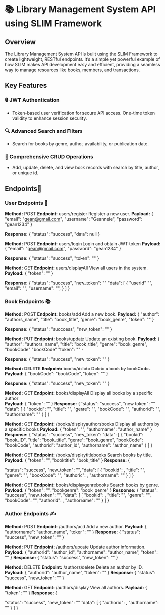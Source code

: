 # 📚 Library Management System API using SLIM Framework

## Overview 
The Library Management System API is built using the SLIM Framework to create lightweight, RESTful endpoints. It’s a simple yet powerful example of how SLIM makes API development easy and efficient, providing a seamless way to manage resources like books, members, and transactions.

## Key Features 
### 🔒 JWT Authentication 
- Token-based user verification for secure API access. One-time token validity to enhance session security.
### 🔍 Advanced Search and Filters 
- Search for books by genre, author, availability, or publication date.
### 📖 Comprehensive CRUD Operations
- Add, update, delete, and view book records with search by title, author, or unique id.

## Endpoints🚀 
### User Endpoints 👤
**Method:** POST 
**Endpoint:** users/register
Register a new user.
**Payload:**
{
    "email": "gean@gmail.com",
    "username": "Geannele",
    "password": "gean1234"
}

**Response:**
{
    "status": "success",
    "data": null
}

**Method:** POST 
**Endpoint:** users/login
Login and obtain JWT token
**Payload:**
{
    "email": "gean@gmail.com",
    "password": "gean1234"
}

**Response:**
{
    "status": "success",
    "token": ""
}

**Method:** GET
**Endpoint:** users/displayAll
View all users in the system.
**Payload:**
{
    "token": ""
}

**Response:**
{
    "status": "success",
    "new_token": ""
    "data": [
        {
           "userid" "",
           "email": "",
           "username": "",
        }
    ]
}

### Book Endpoints 📚
**Method:** POST 
**Endpoint:** books/add
Add a new book.
**Payload:**
{
    "author": "authors_name",
    "title": "book_title",
    "genre": "book_genre",
    "token": ""
}

**Response:**
{
    "status": "succcess",
    "new_token": ""
}

**Method:** PUT 
**Endpoint:** books/update
Update an existing book.
**Payload:**
{
    "author": "authors_name",
    "title": "book_title",
    "genre": "book_genre",
    "bookCode" "bookCode"
    "token": ""
}

**Response:**
{
    "status": "success",
    "new_token": ""
}

**Method:** DELETE 
**Endpoint:** books/delete
Delete a book by bookCode.
**Payload:**
{
    "bookCode": "bookCode",
    "token": ""
}

**Response:** 
{
    "status": "success",
    "new_token": ""
}

**Method:** GET
**Endpoint:** books/displayAll
Display all books by a specific author  
**Payload:**
{
    "token": ""
}
**Response:**
{
    "status": "success",
    "new token": ""
    "data": [
        {
           "bookid": "",
           "title": "",
           "genre": "",
           "bookCode": "",
           "authorid": "",
           "authorname": ""
        }
    ]
}

**Method:** GET
**Endpoint:** /books/displayauthorsbooks
Display all authors by a specific books
**Payload:**
{
    "token": "",
    "authorname": "author_name"
}
**Response:**
{
    "status": "success",
    "new_token":
    "data": [
      {
        "bookid": "book_ID",
        "title": "book_title",
        "genre": "book_genre",
        "bookCode": "bookCode",
        "authorid": "author_id",
        "authorname": "author_name"
      }
   ]
}

**Method:** GET
**Endpoint:** /books/displaytitlebooks
Search books by title.
**Payload:**
{
    "token": "",
    "booktitle": "book_title"
}
**Response:**
{
    
  "status": "success",
  "new_token": "",
  "data": [
    {
      "bookid": ,
      "title": "",
      "genre": "",
      "bookCode": "",
      "authorid": ,
      "authorname": ""
    }
  ]
}

**Method:** GET
**Endpoint:** books/displaygenrebooks
Search books by genre.
**Payload:**
{
    "token": "",
    "bookgenre": "book_genre"
}
**Response:**
{
    "status": "success",
  "new_token": "",
  "data": [
    {
      "bookid": ,
      "title": "",
      "genre": "",
      "bookCode": "",
      "authorid": ,
      "authorname": ""
    }
  ]
}

### Author Endpoints ✍️
**Method:** POST
**Endpoint:** /authors/add
Add a new author.
**Payload:**
{
    "authorname": "author_name",
    "token": ""
}
**Response:**
{
    "status": "success",
    "new_token": ""
}

**Method:** PUT
**Endpoint:** /authors/update
Update author information.
**Payload:**
{
    "authorid": "author_id",
    "authorname": "author_name",
    "token": ""
}
**Response:**
{
    "status": "success",
    "new_token": ""
}

**Method:** DELETE
**Endpoint:** /authors/delete
Delete an author by ID.
**Payload:**
{
    "authorid": "author_name",
    "token": ""
}
**Response:**
{
    "status": "success",
    "new_token": ""
}

**Method:** GET
**Endpoint:** /authors/display
View all authors.
**Payload:**
{
    "token": ""
}
**Response:**
{
    
  "status": "success",
  "new_token": ""
  "data": [
    {
      "authorid": ,
      "authorname": ""
    }
  ]
}




 
